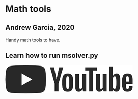 # Math tools
## Andrew Garcia, 2020
Handy math tools to have.

## Learn how to run msolver.py
<a href="https://youtu.be/J4ynp58c0AA"><img src="figures/yt_logo.png" alt="drawing" width="400"/></a>
